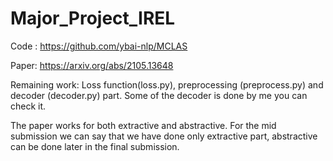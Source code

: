 # Major_Project_IREL

Code : https://github.com/ybai-nlp/MCLAS

Paper: https://arxiv.org/abs/2105.13648

Remaining work: Loss function(loss.py), preprocessing (preprocess.py) and decoder (decoder.py) part. Some of the decoder is done by me you can check it.

The paper works for both extractive and abstractive. For the mid submission we can say that we have done only extractive part, abstractive can be done later in the final submission. 

